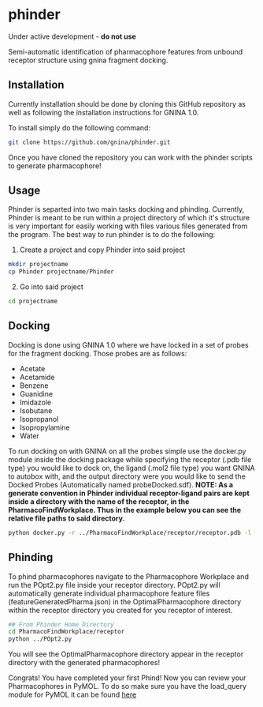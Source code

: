 # phinder
Under active development - **do not use**

Semi-automatic identification of pharmacophore features from unbound receptor structure using gnina fragment docking.  

## Installation
Currently installation should be done by cloning this GitHub repository as well as following the installation instructions for GNINA 1.0.

To install simply do the following command:

```bash
git clone https://github.com/gnina/phinder.git
```
Once you have cloned the repository you can work with the phinder scripts to generate pharmacophore!

## Usage
Phinder is separted into two main tasks docking and phinding. Currently, Phinder is meant to be run within a project directory of which it's  structure is very important for easily working with files various files generated from the program. The best way to run phinder is to do the following:

1. Create a project and copy Phinder into said project
```bash
mkdir projectname
cp Phinder projectname/Phinder
```
2. Go into said project
```bash
cd projectname
```

## Docking
Docking is done using GNINA 1.0 where we have locked in a set of probes for the fragment docking. Those probes are as follows:
  * Acetate
  * Acetamide
  * Benzene
  * Guanidine
  * Imidazole
  * Isobutane
  * Isopropanol
  * Isopropylamine
  * Water
  

To run docking on with GNINA on all the probes simple use the docker.py module inside the docking package while specifying the receptor (.pdb file type) you would like to dock on, the ligand (.mol2 file type) you want GNINA to autobox with, and the output directory were you would like to send the Docked Probes (Automatically named probeDocked.sdf). **NOTE: As a generate convention in Phinder individual receptor-ligand pairs are kept inside a directory with the name of the receptor, in the PharmacoFindWorkplace. Thus in the example below you can see the relative file paths to said directory.**

```bash
python docker.py -r ../PharmacoFindWorkplace/receptor/receptor.pdb -l ../PharmacoFindWorkplace/receptor/crystal-ligand.mol2 -w ../PharmacoFindWorkplace/receptor/
```

## Phinding

To phind pharmacophores navigate to the Pharmacophore Workplace and run the POpt2.py file inside your receptor directory. POpt2.py will automatically generate individual pharmacophore feature files (featureGeneratedPharma.json) in the OptimalPharmacophore directory within the receptor directory you created for you receptor of interest.

```bash
## From Phinder Home Directory
cd PharmacoFindWorkplace/receptor
python ../POpt2.py
```

You will see the OptimalPharmacophore directory appear in the receptor directory with the generated pharmacophores!

Congrats! You have completed your first Phind! Now you can review your Pharmacophores in PyMOL. To do so make sure you have the load_query module for PyMOL it can be found [here](https://sourceforge.net/projects/pharmer/files/)
